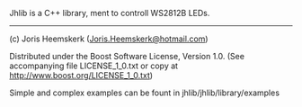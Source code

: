 Jhlib is a C++ library, ment to controll WS2812B LEDs.

-----------------------------------------------------------------------------      
      
(c) Joris Heemskerk (Joris.Heemskerk@hotmail.com) 

Distributed under the Boost Software License, Version 1.0.
(See accompanying file LICENSE_1_0.txt or copy at 
http://www.boost.org/LICENSE_1_0.txt)     



Simple and complex examples can be fount in jhlib/jhlib/library/examples
      